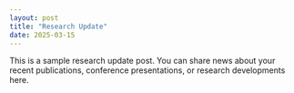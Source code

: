 ```yaml
---
layout: post
title: "Research Update"
date: 2025-03-15
---
```


This is a sample research update post. You can share news about your recent publications, conference presentations, or research developments here.
